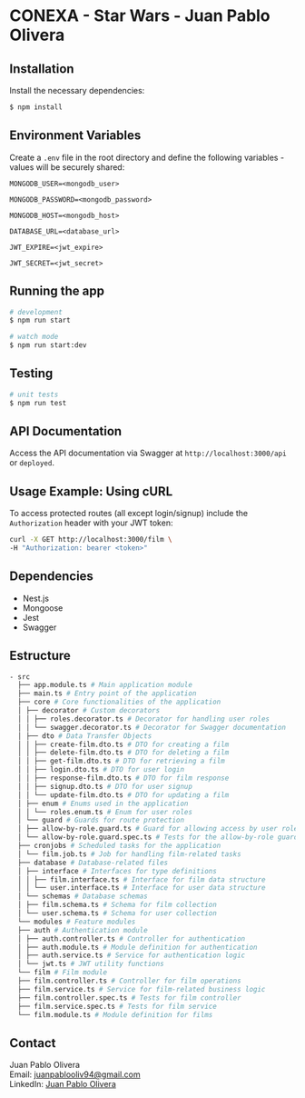 # CONEXA - Star Wars - Juan Pablo Olivera

## Installation

Install the necessary dependencies:

```bash
$ npm install
```

## Environment Variables

Create a `.env` file in the root directory and define the following variables - values will be securely shared:

```plaintext
MONGODB_USER=<mongodb_user>

MONGODB_PASSWORD=<mongodb_password>

MONGODB_HOST=<mongodb_host>

DATABASE_URL=<database_url>

JWT_EXPIRE=<jwt_expire>

JWT_SECRET=<jwt_secret>
```

## Running the app

```bash
# development
$ npm run start

# watch mode
$ npm run start:dev
```

## Testing

```bash
# unit tests
$ npm run test
```

## API Documentation

Access the API documentation via Swagger at `http://localhost:3000/api` or `deployed`.

## Usage Example: Using cURL

To access protected routes (all except login/signup) include the `Authorization` header with your JWT token:

```bash
curl -X GET http://localhost:3000/film \
-H "Authorization: bearer <token>"
```

## Dependencies

- Nest.js
- Mongoose
- Jest
- Swagger

## Estructure

```bash
- src
  ├── app.module.ts # Main application module
  ├── main.ts # Entry point of the application
  ├── core # Core functionalities of the application
  │ ├── decorator # Custom decorators
  │ │ ├── roles.decorator.ts # Decorator for handling user roles
  │ │ └── swagger.decorator.ts # Decorator for Swagger documentation
  │ ├── dto # Data Transfer Objects
  │ │ ├── create-film.dto.ts # DTO for creating a film
  │ │ ├── delete-film.dto.ts # DTO for deleting a film
  │ │ ├── get-film.dto.ts # DTO for retrieving a film
  │ │ ├── login.dto.ts # DTO for user login
  │ │ ├── response-film.dto.ts # DTO for film response
  │ │ ├── signup.dto.ts # DTO for user signup
  │ │ └── update-film.dto.ts # DTO for updating a film
  │ ├── enum # Enums used in the application
  │ │ └── roles.enum.ts # Enum for user roles
  │ └── guard # Guards for route protection
  │ ├── allow-by-role.guard.ts # Guard for allowing access by user roles
  │ └── allow-by-role.guard.spec.ts # Tests for the allow-by-role guard
  ├── cronjobs # Scheduled tasks for the application
  │ └── film.job.ts # Job for handling film-related tasks
  ├── database # Database-related files
  │ ├── interface # Interfaces for type definitions
  │ │ ├── film.interface.ts # Interface for film data structure
  │ │ └── user.interface.ts # Interface for user data structure
  │ └── schemas # Database schemas
  │ ├── film.schema.ts # Schema for film collection
  │ └── user.schema.ts # Schema for user collection
  └── modules # Feature modules
  ├── auth # Authentication module
  │ ├── auth.controller.ts # Controller for authentication
  │ ├── auth.module.ts # Module definition for authentication
  │ ├── auth.service.ts # Service for authentication logic
  │ └── jwt.ts # JWT utility functions
  └── film # Film module
  ├── film.controller.ts # Controller for film operations
  ├── film.service.ts # Service for film-related business logic
  ├── film.controller.spec.ts # Tests for film controller
  ├── film.service.spec.ts # Tests for film service
  └── film.module.ts # Module definition for films
```

## Contact

Juan Pablo Olivera  
Email: [juanpablooliv94@gmail.com](mailto:juanpablooliv94@gmail.com)  
LinkedIn: [Juan Pablo Olivera](https://www.linkedin.com/in/juan-pablo-olivera/)
